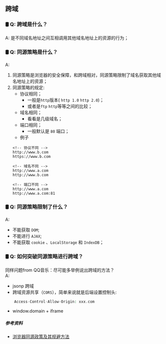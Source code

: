 ## 跨域

### 🛢 Q: 跨域是什么？
A: 是不同域名地址之间互相调用其他域名地址上的资源的行为；

### 🛢 Q: 同源策略是什么？
A: 
1. 同源策略是浏览器的安全保障，和跨域相对，同源策略限制了域名获取其他域名地址上的资源；
2. 同源策略的规定:
    + 协议相同；
        + 一般是`http`版本( `http 1.0` `http 2.0`)；
        + 或者是`ftp` `http`等等之间的比较；
    + 域名相同；
        + 看看是几级域名；
    + 端口相同；
        + 一般默认是 `80` 端口；
    + 例子
    ```
    <!-- 协议不同 -->
    http://www.b.com
    https://www.b.com 

    <!-- 域名不同 -->
    http://www.a.com
    http://www.b.com

    <!-- 端口不同 -->
    http://www.a.com
    http://www.a.com:81
   
    ```

### 🛢 Q: 同源策略限制了什么？
A: 
- 不能获取 `DOM`;
- 不能进行 `AJAX`;
- 不能获取 `cookie` 、`LocalStorage` 和 `IndexDB`；

### 🛢 Q: 如何突破同源策略进行跨域？
同样问题from QQ音乐：尽可能多举例说出跨域的方法？<br>
A: 
- jsonp 跨域
- 跨域资源共享（`CORS`），简单来说就是后端设置控制头:<br>
```php
    Access-Control-Allow-Origin: xxx.com
```
- window.domain + iframe 

















##### 参考资料
- [浏览器同源政策及其规避方法](http://www.ruanyifeng.com/blog/2016/04/same-origin-policy.html)
